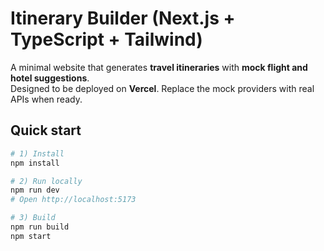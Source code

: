 # Itinerary Builder (Next.js + TypeScript + Tailwind)

A minimal website that generates **travel itineraries** with **mock flight and hotel suggestions**.  
Designed to be deployed on **Vercel**. Replace the mock providers with real APIs when ready.

## Quick start

```bash
# 1) Install
npm install

# 2) Run locally
npm run dev
# Open http://localhost:5173

# 3) Build
npm run build
npm start
